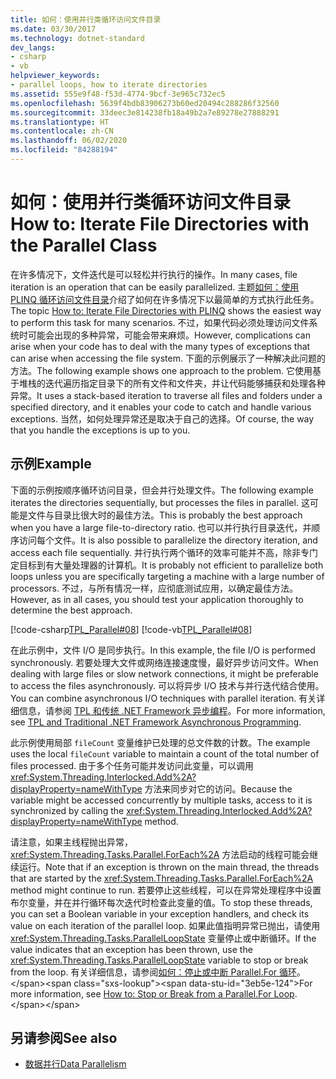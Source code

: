 ```yaml
---
title: 如何：使用并行类循环访问文件目录
ms.date: 03/30/2017
ms.technology: dotnet-standard
dev_langs:
- csharp
- vb
helpviewer_keywords:
- parallel loops, how to iterate directories
ms.assetid: 555e9f48-f53d-4774-9bcf-3e965c732ec5
ms.openlocfilehash: 5639f4bdb83906273b60ed20494c288286f32560
ms.sourcegitcommit: 33deec3e814238fb18a49b2a7e89278e27888291
ms.translationtype: HT
ms.contentlocale: zh-CN
ms.lasthandoff: 06/02/2020
ms.locfileid: "84288194"
---
```

# <a name="how-to-iterate-file-directories-with-the-parallel-class"></a><span data-ttu-id="3eb5e-102">如何：使用并行类循环访问文件目录</span><span class="sxs-lookup"><span data-stu-id="3eb5e-102">How to: Iterate File Directories with the Parallel Class</span></span>
<span data-ttu-id="3eb5e-103">在许多情况下，文件迭代是可以轻松并行执行的操作。</span><span class="sxs-lookup"><span data-stu-id="3eb5e-103">In many cases, file iteration is an operation that can be easily parallelized.</span></span> <span data-ttu-id="3eb5e-104">主题[如何：使用 PLINQ 循环访问文件目录](how-to-iterate-file-directories-with-plinq.md)介绍了如何在许多情况下以最简单的方式执行此任务。</span><span class="sxs-lookup"><span data-stu-id="3eb5e-104">The topic [How to: Iterate File Directories with PLINQ](how-to-iterate-file-directories-with-plinq.md) shows the easiest way to perform this task for many scenarios.</span></span> <span data-ttu-id="3eb5e-105">不过，如果代码必须处理访问文件系统时可能会出现的多种异常，可能会带来麻烦。</span><span class="sxs-lookup"><span data-stu-id="3eb5e-105">However, complications can arise when your code has to deal with the many types of exceptions that can arise when accessing the file system.</span></span> <span data-ttu-id="3eb5e-106">下面的示例展示了一种解决此问题的方法。</span><span class="sxs-lookup"><span data-stu-id="3eb5e-106">The following example shows one approach to the problem.</span></span> <span data-ttu-id="3eb5e-107">它使用基于堆栈的迭代遍历指定目录下的所有文件和文件夹，并让代码能够捕获和处理各种异常。</span><span class="sxs-lookup"><span data-stu-id="3eb5e-107">It uses a stack-based iteration to traverse all files and folders under a specified directory, and it enables your code to catch and handle various exceptions.</span></span> <span data-ttu-id="3eb5e-108">当然，如何处理异常还是取决于自己的选择。</span><span class="sxs-lookup"><span data-stu-id="3eb5e-108">Of course, the way that you handle the exceptions is up to you.</span></span>  
  
## <a name="example"></a><span data-ttu-id="3eb5e-109">示例</span><span class="sxs-lookup"><span data-stu-id="3eb5e-109">Example</span></span>  
 <span data-ttu-id="3eb5e-110">下面的示例按顺序循环访问目录，但会并行处理文件。</span><span class="sxs-lookup"><span data-stu-id="3eb5e-110">The following example iterates the directories sequentially, but processes the files in parallel.</span></span> <span data-ttu-id="3eb5e-111">这可能是文件与目录比很大时的最佳方法。</span><span class="sxs-lookup"><span data-stu-id="3eb5e-111">This is probably the best approach when you have a large file-to-directory ratio.</span></span> <span data-ttu-id="3eb5e-112">也可以并行执行目录迭代，并顺序访问每个文件。</span><span class="sxs-lookup"><span data-stu-id="3eb5e-112">It is also possible to parallelize the directory iteration, and access each file sequentially.</span></span> <span data-ttu-id="3eb5e-113">并行执行两个循环的效率可能并不高，除非专门定目标到有大量处理器的计算机。</span><span class="sxs-lookup"><span data-stu-id="3eb5e-113">It is probably not efficient to parallelize both loops unless you are specifically targeting a machine with a large number of processors.</span></span> <span data-ttu-id="3eb5e-114">不过，与所有情况一样，应彻底测试应用，以确定最佳方法。</span><span class="sxs-lookup"><span data-stu-id="3eb5e-114">However, as in all cases, you should test your application thoroughly to determine the best approach.</span></span>  
  
 [!code-csharp[TPL_Parallel#08](../../../samples/snippets/csharp/VS_Snippets_Misc/tpl_parallel/cs/parallel_file.cs#08)]
 [!code-vb[TPL_Parallel#08](../../../samples/snippets/visualbasic/VS_Snippets_Misc/tpl_parallel/vb/fileiteration08.vb#08)]  
  
 <span data-ttu-id="3eb5e-115">在此示例中，文件 I/O 是同步执行。</span><span class="sxs-lookup"><span data-stu-id="3eb5e-115">In this example, the file I/O is performed synchronously.</span></span> <span data-ttu-id="3eb5e-116">若要处理大文件或网络连接速度慢，最好异步访问文件。</span><span class="sxs-lookup"><span data-stu-id="3eb5e-116">When dealing with large files or slow network connections, it might be preferable to access the files asynchronously.</span></span> <span data-ttu-id="3eb5e-117">可以将异步 I/O 技术与并行迭代结合使用。</span><span class="sxs-lookup"><span data-stu-id="3eb5e-117">You can combine asynchronous I/O techniques with parallel iteration.</span></span> <span data-ttu-id="3eb5e-118">有关详细信息，请参阅 [TPL 和传统 .NET Framework 异步编程](tpl-and-traditional-async-programming.md)。</span><span class="sxs-lookup"><span data-stu-id="3eb5e-118">For more information, see [TPL and Traditional .NET Framework Asynchronous Programming](tpl-and-traditional-async-programming.md).</span></span>  
  
 <span data-ttu-id="3eb5e-119">此示例使用局部 `fileCount` 变量维护已处理的总文件数的计数。</span><span class="sxs-lookup"><span data-stu-id="3eb5e-119">The example uses the local `fileCount` variable to maintain a count of the total number of files processed.</span></span> <span data-ttu-id="3eb5e-120">由于多个任务可能并发访问此变量，可以调用 <xref:System.Threading.Interlocked.Add%2A?displayProperty=nameWithType> 方法来同步对它的访问。</span><span class="sxs-lookup"><span data-stu-id="3eb5e-120">Because the variable might be accessed concurrently by multiple tasks, access to it is synchronized by calling the <xref:System.Threading.Interlocked.Add%2A?displayProperty=nameWithType> method.</span></span>  
  
 <span data-ttu-id="3eb5e-121">请注意，如果主线程抛出异常，<xref:System.Threading.Tasks.Parallel.ForEach%2A> 方法启动的线程可能会继续运行。</span><span class="sxs-lookup"><span data-stu-id="3eb5e-121">Note that if an exception is thrown on the main thread, the threads that are started by the <xref:System.Threading.Tasks.Parallel.ForEach%2A> method might continue to run.</span></span> <span data-ttu-id="3eb5e-122">若要停止这些线程，可以在异常处理程序中设置布尔变量，并在并行循环每次迭代时检查此变量的值。</span><span class="sxs-lookup"><span data-stu-id="3eb5e-122">To stop these threads, you can set a Boolean variable in your exception handlers, and check its value on each iteration of the parallel loop.</span></span> <span data-ttu-id="3eb5e-123">如果此值指明异常已抛出，请使用 <xref:System.Threading.Tasks.ParallelLoopState> 变量停止或中断循环。</span><span class="sxs-lookup"><span data-stu-id="3eb5e-123">If the value indicates that an exception has been thrown, use the <xref:System.Threading.Tasks.ParallelLoopState> variable to stop or break from the loop.</span></span> <span data-ttu-id="3eb5e-124">有关详细信息，请参阅[如何：停止或中断 Parallel.For 循环](https://docs.microsoft.com/previous-versions/dotnet/netframework-4.0/dd460721(v=vs.100))。</span><span class="sxs-lookup"><span data-stu-id="3eb5e-124">For more information, see [How to: Stop or Break from a Parallel.For Loop](https://docs.microsoft.com/previous-versions/dotnet/netframework-4.0/dd460721(v=vs.100)).</span></span>  
  
## <a name="see-also"></a><span data-ttu-id="3eb5e-125">另请参阅</span><span class="sxs-lookup"><span data-stu-id="3eb5e-125">See also</span></span>

- [<span data-ttu-id="3eb5e-126">数据并行</span><span class="sxs-lookup"><span data-stu-id="3eb5e-126">Data Parallelism</span></span>](data-parallelism-task-parallel-library.md)
